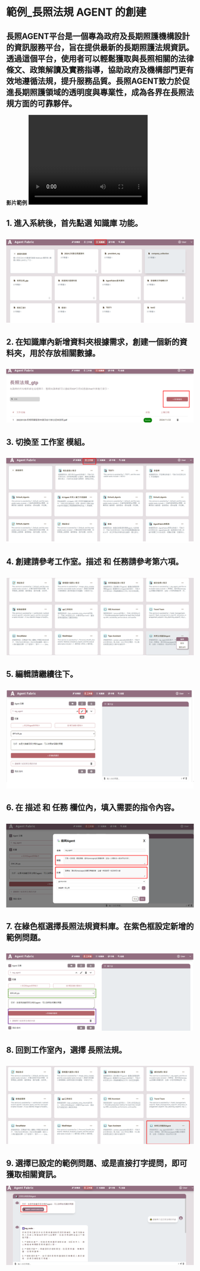 # 範例_長照法規 AGENT 的創建

**長照AGENT平台是一個專為政府及長期照護機構設計的資訊服務平台，旨在提供最新的長期照護法規資訊。透過這個平台，使用者可以輕鬆獲取與長照相關的法律條文、政策解讀及實務指導，協助政府及機構部門更有效地遵循法規，提升服務品質。長照AGENT致力於促進長期照護領域的透明度與專業性，成為各界在長照法規方面的可靠夥伴。**
---
**影片範例**
<video width="320"
height="240" controls>
      <source
src="./images/agentfabric_create_plan.mp4"
type="video/mp4">
</video>


## 1. 進入系統後，首先點選 **知識庫** 功能。

![本地圖片](./images/57.png "本地圖片示例")
---

## 2. 在知識庫內新增資料夾根據需求，創建一個新的資料夾，用於存放相關數據。

![本地圖片](./images/58.png "本地圖片示例")
---

## 3. 切換至 **工作室** 模組。

![本地圖片](./images/59.png "本地圖片示例")
---

## 4. 創建請參考工作室。**描述** 和 **任務**請參考第六項。

![本地圖片](./images/60.png "本地圖片示例")
---

## 5. 編輯請繼續往下。

![本地圖片](./images/61.png "本地圖片示例")
---

## 6. 在 **描述** 和 **任務** 欄位內，填入需要的指令內容。

![本地圖片](./images/62.png "本地圖片示例")
---

## 7.  在**綠色框**選擇**長照法規資料庫**。在**紫色框**設定新增的範例問題。

![本地圖片](./images/63.png "本地圖片示例")
---

## 8. 回到工作室內，選擇 **長照法規**。

![本地圖片](./images/64.png "本地圖片示例")
---

## 9. 選擇已設定的範例問題、或是直接打字提問，即可獲取相關資訊。

![本地圖片](./images/65.png "本地圖片示例")


